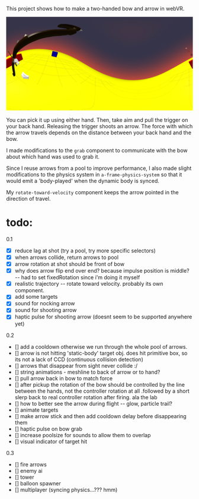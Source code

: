 This project shows how to make a two-handed bow and arrow in webVR.

![Alt text](captures/360_a.jpg?raw=true "Early Tests")

You can pick it up using either hand.  Then, take aim and pull the trigger on your back hand.  Releasing the trigger shoots an arrow.  The force with which the arrow travels depends on the distance between your back hand and the bow.

I made modifications to the ```grab``` component to communicate with the bow about which hand was used to grab it.  

Since I reuse arrows from a pool to improve performance, I also made slight modifications to the physics system in ```a-frame-physics-system``` so that it would emit a 'body-played' when the dynamic body is synced.

My ```rotate-toward-velocity``` component keeps the arrow pointed in the direction of travel.

# todo:

0.1
- [x] reduce lag at shot (try a pool, try more specific selectors)
- [x] when arrows collide, return arrows to pool
- [x] arrow rotation at shot should be front of bow
- [x] why does arrow flip end over end?  because impulse position is middle? -- had to set fixedRotation since i'm doing it myself
- [x] realistic trajectory -- rotate toward velocity. probably its own component. 
- [x] add some targets
- [x] sound for nocking arrow
- [x] sound for shooting arrow
- [x] haptic pulse for shooting arrow (doesnt seem to be supported anywhere yet)

0.2
- [] add a cooldown otherwise we run through the whole pool of arrows.
- [] arrow is not hitting 'static-body' target obj.  does hit primitive box, so its not a lack of CCD (continuous collision detection)
- [] arrows that disappear from sight never collide :/
- [] string animations - meshline to back of arrow or to hand?
- [] pull arrow back in bow to match force
- [] after pickup the rotation of the bow should be controlled by the line between the hands, not the controller rotation at all .followed by a short slerp back to real controller rotation after firing.  ala the lab
- [] how to better see the arrow during flight -- glow, particle trail?
- [] animate targets
- [] make arrow stick and then add cooldown delay before disappearing them
- [] haptic pulse on bow grab 
- [] increase poolsize for sounds to allow them to overlap
- [] visual indicator of target hit


0.3 
- [] fire arrows
- [] enemy ai
- [] tower
- [] balloon spawner
- [] multiplayer (syncing physics...??? hmm)
